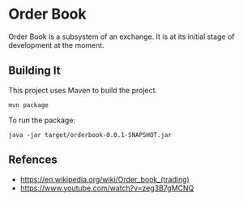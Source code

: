 # Order Book
Order Book is a subsystem of an exchange. It is at its initial stage of development at the moment.

## Building It

This project uses Maven to build the project.

```
mvn package
```

To run the package:

```
java -jar target/orderbook-0.0.1-SNAPSHOT.jar
```

## Refences

- https://en.wikipedia.org/wiki/Order_book_(trading)
- https://www.youtube.com/watch?v=zeg3B7gMCNQ
